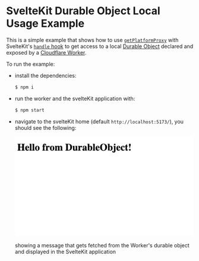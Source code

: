 # SvelteKit Durable Object Local Usage Example

This is a simple example that shows how to use [`getPlatformProxy`](https://developers.cloudflare.com/workers/wrangler/api/#getplatformproxy) with SvelteKit's [`handle` hook](https://kit.svelte.dev/docs/hooks#server-hooks-handle) to get access to a local [Durable Object](https://developers.cloudflare.com/durable-objects/) declared and exposed by a [Cloudflare Worker](https://developers.cloudflare.com/workers/).

To run the example:

- install the dependencies:

    ```sh
    $ npm i
    ```

- run the worker and the svelteKit application with:

    ```sh
    $ npm start
    ```

- navigate to the svelteKit home (default `http://localhost:5173/`), you should see the following:

    ![home](./home.png)

    showing a message that gets fetched from the Worker's durable object and displayed in the SvelteKit application